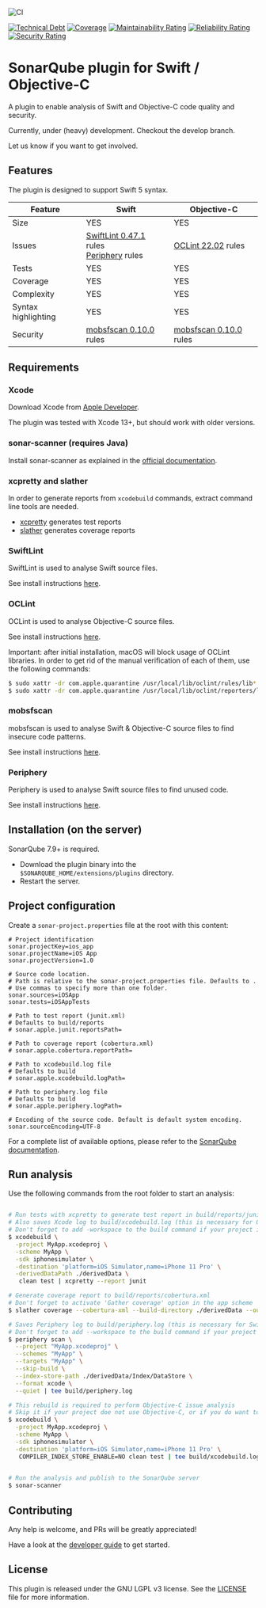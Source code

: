 
![CI](https://github.com/insideapp-oss/sonar-flutter/workflows/CI/badge.svg)

[![Technical Debt](https://sonarcloud.io/api/project_badges/measure?project=insideapp-oss_sonar-apple&metric=sqale_index)](https://sonarcloud.io/summary/new_code?id=insideapp-oss_sonar-apple)
[![Coverage](https://sonarcloud.io/api/project_badges/measure?project=insideapp-oss_sonar-apple&metric=coverage)](https://sonarcloud.io/summary/new_code?id=insideapp-oss_sonar-apple)
[![Maintainability Rating](https://sonarcloud.io/api/project_badges/measure?project=insideapp-oss_sonar-apple&metric=sqale_rating)](https://sonarcloud.io/summary/new_code?id=insideapp-oss_sonar-apple)
[![Reliability Rating](https://sonarcloud.io/api/project_badges/measure?project=insideapp-oss_sonar-apple&metric=reliability_rating)](https://sonarcloud.io/summary/new_code?id=insideapp-oss_sonar-apple)
[![Security Rating](https://sonarcloud.io/api/project_badges/measure?project=insideapp-oss_sonar-apple&metric=security_rating)](https://sonarcloud.io/summary/new_code?id=insideapp-oss_sonar-apple)


# SonarQube plugin for Swift / Objective-C

A plugin to enable analysis of Swift and Objective-C code quality and security.

Currently, under (heavy) development. Checkout the develop branch.

Let us know if you want to get involved.

## Features

The plugin is designed to support Swift 5 syntax.

| Feature             | Swift                                                                                                                           | Objective-C                                                  |
|---------------------|---------------------------------------------------------------------------------------------------------------------------------|--------------------------------------------------------------|
| Size                | YES                                                                                                                             | YES                                                          |
| Issues              | [SwiftLint 0.47.1](https://github.com/realm/SwiftLint) rules <br/> [Periphery](https://github.com/peripheryapp/periphery) rules | [OCLint 22.02](https://oclint.org/) rules                    |
| Tests               | YES                                                                                                                             | YES                                                          |
| Coverage            | YES                                                                                                                             | YES                                                          |
| Complexity          | YES                                                                                                                             | YES                                                          |
| Syntax highlighting | YES                                                                                                                             | YES                                                          |
| Security            | [mobsfscan 0.10.0](https://github.com/MobSF/mobsfscan) rules                                                                    | [mobsfscan 0.10.0](https://github.com/MobSF/mobsfscan) rules |

## Requirements

### Xcode

Download Xcode from [Apple Developer](https://developer.apple.com/download/).

The plugin was tested with Xcode 13+, but should work with older versions.

### sonar-scanner (requires Java)

Install sonar-scanner as explained in the [official documentation]((https://docs.sonarqube.org/latest/analysis/scan/sonarscanner/)).

### xcpretty and slather

In order to generate reports from ``xcodebuild`` commands, extract command line tools are needed.

- [xcpretty](https://github.com/xcpretty/xcpretty) generates test reports
- [slather](https://github.com/SlatherOrg/slather) generates coverage reports

### SwiftLint

SwiftLint is used to analyse Swift source files.

See install instructions [here](https://github.com/realm/SwiftLint).

### OCLint

OCLint is used to analyse Objective-C source files.

See install instructions [here](https://docs.oclint.org/en/stable/intro/homebrew.html).

Important: after initial installation, macOS will block usage of OCLint libraries. In order to get rid of the manual verification of each of them, use the following commands:

```bash
$ sudo xattr -dr com.apple.quarantine /usr/local/lib/oclint/rules/lib*
$ sudo xattr -dr com.apple.quarantine /usr/local/lib/oclint/reporters/lib*
```

### mobsfscan

mobsfscan is used to analyse Swift & Objective-C source files to find insecure code patterns.

See install instructions [here](https://github.com/MobSF/mobsfscan).

### Periphery

Periphery is used to analyse Swift source files to find unused code.

See install instructions [here](https://github.com/peripheryapp/periphery).

## Installation (on the server)

SonarQube 7.9+ is required.

- Download the plugin binary into the ``$SONARQUBE_HOME/extensions/plugins`` directory.
- Restart the server.

## Project configuration

Create a ``sonar-project.properties`` file at the root with this content:

```properties
# Project identification
sonar.projectKey=ios_app
sonar.projectName=iOS App
sonar.projectVersion=1.0
	
# Source code location.
# Path is relative to the sonar-project.properties file. Defaults to .
# Use commas to specify more than one folder.
sonar.sources=iOSApp
sonar.tests=iOSAppTests

# Path to test report (junit.xml)
# Defaults to build/reports
# sonar.apple.junit.reportsPath=

# Path to coverage report (cobertura.xml)
# sonar.apple.cobertura.reportPath=

# Path to xcodebuild.log file
# Defaults to build
# sonar.apple.xcodebuild.logPath=

# Path to periphery.log file
# Defaults to build
# sonar.apple.periphery.logPath=

# Encoding of the source code. Default is default system encoding.
sonar.sourceEncoding=UTF-8
```

For a complete list of available options, please refer to the [SonarQube documentation](https://docs.sonarqube.org/latest/analysis/analysis-parameters/).

## Run analysis

Use the following commands from the root folder to start an analysis:

```bash

# Run tests with xcpretty to generate test report in build/reports/junit.xml
# Also saves Xcode log to build/xcodebuild.log (this is necessary for Objective-C code analysis)
# Don't forget to add -workspace to the build command if your project is part of a workspace
$ xcodebuild \
  -project MyApp.xcodeproj \
  -scheme MyApp \
  -sdk iphonesimulator \
  -destination 'platform=iOS Simulator,name=iPhone 11 Pro' \
  -derivedDataPath ./derivedData \
   clean test | xcpretty --report junit

# Generate coverage report to build/reports/cobertura.xml
# Don't forget to activate 'Gather coverage' option in the app scheme
$ slather coverage --cobertura-xml --build-directory ./derivedData --output-directory build/reports --scheme MyApp MyApp.xcodeproj

# Saves Periphery log to build/periphery.log (this is necessary for Swift dead code analysis)
# Don't forget to add --workspace to the build command if your project is part of a workspace
$ periphery scan \
  --project "MyApp.xcodeproj" \
  --schemes "MyApp" \
  --targets "MyApp" \
  --skip-build \
  --index-store-path ./derivedData/Index/DataStore \
  --format xcode \
  --quiet | tee build/periphery.log

# This rebuild is required to perform Objective-C issue analysis
# Skip it if your project doe not use Objective-C, or if you do want to report Objective-C issues
$ xcodebuild \
  -project MyApp.xcodeproj \
  -scheme MyApp \
  -sdk iphonesimulator \
  -destination 'platform=iOS Simulator,name=iPhone 11 Pro' \
   COMPILER_INDEX_STORE_ENABLE=NO clean test | tee build/xcodebuild.log | xcpretty --report junit

  
# Run the analysis and publish to the SonarQube server
$ sonar-scanner
```

## Contributing

Any help is welcome, and PRs will be greatly appreciated!

Have a look at the [developer guide](https://github.com/insideapp-oss/sonar-apple/blob/main/DEVELOP.md) to get started.

## License

This plugin is released under the GNU LGPL v3 license. See the [LICENSE](https://github.com/insideapp-oss/sonar-apple/blob/main/LICENSE.md) file for more information.
